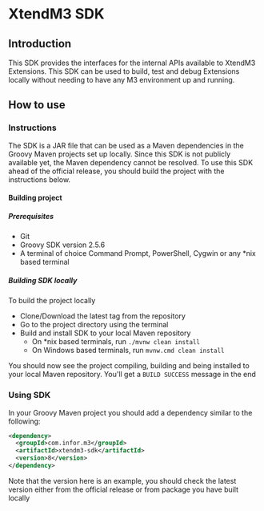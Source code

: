 # XtendM3 SDK

## Introduction
This SDK provides the interfaces for the internal APIs available to XtendM3 Extensions. This SDK can be used to build, 
test and debug Extensions locally without needing to have any M3 environment up and running.

## How to use

### Instructions
The SDK is a JAR file that can be used as a Maven dependencies in the Groovy Maven projects set up locally. Since this 
SDK is not publicly available yet, the Maven dependency cannot be resolved. To use this SDK ahead of the official 
release, you should build the project with the instructions below.

#### Building project

##### Prerequisites
- Git
- Groovy SDK version 2.5.6
- A terminal of choice Command Prompt, PowerShell, Cygwin or any *nix based terminal

##### Building SDK locally
To build the project locally
 
- Clone/Download the latest tag from the repository
- Go to the project directory using the terminal
- Build and install SDK to your local Maven repository
  - On *nix based terminals, run `./mvnw clean install`
  - On Windows based terminals, run `mvnw.cmd clean install`

You should now see the project compiling, building and being installed to your local Maven repository. You'll get a 
`BUILD SUCCESS` message in the end

### Using SDK
In your Groovy Maven project you should add a dependency similar to the following:

```xml
<dependency>
  <groupId>com.infor.m3</groupId>
  <artifactId>xtendm3-sdk</artifactId>
  <version>8</version>
</dependency>
```

Note that the version here is an example, you should check the latest version either from the official release or from 
package you have built locally 
